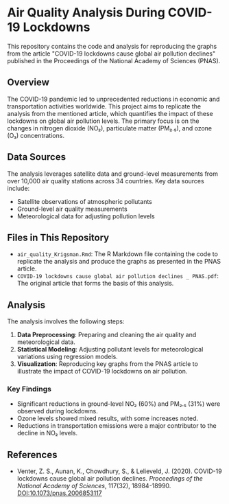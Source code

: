 # Air Quality Analysis During COVID-19 Lockdowns

This repository contains the code and analysis for reproducing the graphs from the article "COVID-19 lockdowns cause global air pollution declines" published in the Proceedings of the National Academy of Sciences (PNAS).

## Overview

The COVID-19 pandemic led to unprecedented reductions in economic and transportation activities worldwide. This project aims to replicate the analysis from the mentioned article, which quantifies the impact of these lockdowns on global air pollution levels. The primary focus is on the changes in nitrogen dioxide (NO₂), particulate matter (PM₂.₅), and ozone (O₃) concentrations.

## Data Sources

The analysis leverages satellite data and ground-level measurements from over 10,000 air quality stations across 34 countries. Key data sources include:

- Satellite observations of atmospheric pollutants
- Ground-level air quality measurements
- Meteorological data for adjusting pollution levels

## Files in This Repository

- `air_quality_Krigsman.Rmd`: The R Markdown file containing the code to replicate the analysis and produce the graphs as presented in the PNAS article.
- `COVID-19 lockdowns cause global air pollution declines _ PNAS.pdf`: The original article that forms the basis of this analysis.

## Analysis

The analysis involves the following steps:

1. **Data Preprocessing**: Preparing and cleaning the air quality and meteorological data.
2. **Statistical Modeling**: Adjusting pollutant levels for meteorological variations using regression models.
3. **Visualization**: Reproducing key graphs from the PNAS article to illustrate the impact of COVID-19 lockdowns on air pollution.

### Key Findings

- Significant reductions in ground-level NO₂ (60%) and PM₂.₅ (31%) were observed during lockdowns.
- Ozone levels showed mixed results, with some increases noted.
- Reductions in transportation emissions were a major contributor to the decline in NO₂ levels.

## References

- Venter, Z. S., Aunan, K., Chowdhury, S., & Lelieveld, J. (2020). COVID-19 lockdowns cause global air pollution declines. *Proceedings of the National Academy of Sciences*, 117(32), 18984-18990. [DOI:10.1073/pnas.2006853117](https://doi.org/10.1073/pnas.2006853117)
